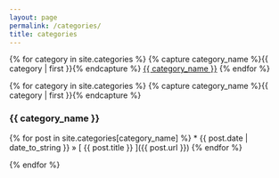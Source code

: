 ```yaml
---
layout: page
permalink: /categories/
title: categories
---
```


<p>
{% for category in site.categories %}
{% capture category_name %}{{ category | first }}{% endcapture %}
<a href = "#{{ category_name }}" class ="tagbox">{{ category_name }}</a>
{% endfor %}
</p>

{% for category in site.categories %}
{% capture category_name %}{{ category | first }}{% endcapture %}
<h3 id="{{ category_name }}">{{ category_name }} </h3>
<p></p>
{% for post in site.categories[category_name] %}
 * {{ post.date | date_to_string }} &raquo; [ {{ post.title }} ]({{ post.url }})
{% endfor %}

{% endfor %}
